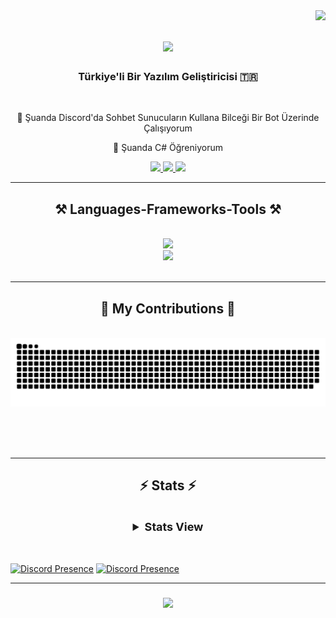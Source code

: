 

<img align="right" src="https://visitor-badge.laobi.icu/badge?page_id=salesp07.salesp07" />

<h1 align="center">
    <img src="https://readme-typing-svg.herokuapp.com/?font=Righteous&size=35&center=true&vCenter=true&width=500&height=70&duration=4000&lines=Hi+There!+👋;+I'm+Rakı+Meze!;" />
</h1>

<h3 align="center">Türkiye'li Bir Yazılım Geliştiricisi 🇹🇷</h3>

<br/>

<div align="center">
 
 📃 Şuanda Discord'da Sohbet Sunucuların Kullana Bilceği Bir Bot Üzerinde Çalışıyorum
 
 🌱 Şuanda C# Öğreniyorum
 
 </div>
 
<div align="center"> 
  <a href="mailto:pedro.sales.muniz@gmail.com">
    <img src="https://img.shields.io/badge/Gmail-333333?style=for-the-badge&logo=gmail&logoColor=red" />
  </a>
  <a href="https://linkedin.com/in/pedro-sales-muniz" target="_blank">
    <img src="https://img.shields.io/badge/LinkedIn-0077B5?style=for-the-badge&logo=linkedin&logoColor=white" target="_blank" />
  </a>
  <a href="https://salesp07.github.io" target="_blank">
     <img src="https://img.shields.io/badge/Portfolio-FF5722?style=for-the-badge&logo=todoist&logoColor=white" target="_blank" /> <!-- sqlite, safari, google-chrome are other good icon options -->
  </a>
</div>

 <hr/>
 
<h2 align="center">⚒️ Languages-Frameworks-Tools ⚒️</h2>
<br/>
<div align="center">
    <img src="https://skillicons.dev/icons?i=nodejs,github,python,javascript,typescript,express,firebase,mongodb,c,java" /><br>
    <img src="https://skillicons.dev/icons?i=react,r,bootstrap,mui,mysql,flask,html,css,vscode,figma,git" />
</div>

<br/>
<hr/>

<div align="center">
  <h2>🐍 My Contributions 🐍</h2>
  <br>
  <img alt="snake eating my contributions" src="https://raw.githubusercontent.com/salesp07/salesp07/output/github-contribution-grid-snake.svg" />
  
  <br/><br/><br/>
</div>

<hr/>

<h2 align="center">⚡ Stats ⚡</h2>
<br>
<details align="center">
  <summary style="font-weight: bold; font-size: 18px">Stats View</summary>
<img src="https://github-readme-stats.vercel.app/api?username=RakiMeze&show_icons=true&theme=tokyonight" width="%100" height="150px" alt="stats" />
<img src="https://github-readme-stats.vercel.app/api/top-langs/?username=RakiMeze&layout=compact&theme=tokyonight" width="%100" height="150px" alt="stats" />
<img src="https://github-profile-trophy.vercel.app/?username=RakiMeze&theme=nord" width="%100" height="150px" alt="stats" />
</details>

<br/><br/>
[![Discord Presence](https://lanyard.cnrad.dev/api/547073075317833738)](https://discord.com/users/547073075317833738) [![Discord Presence](https://lanyard.cnrad.dev/api/852793921792507914)](https://discord.com/users/852793921792507914)
<hr/>

<h3 align="center">
    <img src="https://readme-typing-svg.herokuapp.com/?font=Righteous&size=25&center=true&vCenter=true&width=500&height=70&duration=4000&lines=Thanks+for+visiting!+✌️;+Shoot+me+a+message+on+Linkedin!;I'm+always+down+to+collab+:)">
</h3>

<br/>

